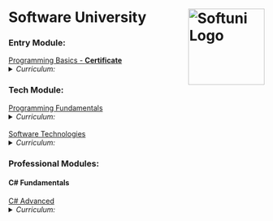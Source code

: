 # Software University  <img src="http://conf.softuni.bg/wp-content/uploads/2015/01/SoftUni-Logo-Flat_square-blue-300x235.png" alt="Softuni Logo" width="150" align="right"/>
### Entry Module:

<skalata style="margin-bottom: 0">
<a href="https://softuni.bg/trainings/1479/programming-basics-october-2016" > Programming Basics - </a> 
<a href="https://softuni.bg/certificates/details/16036/e7974764" ><strong>Certificate</strong> </a>
</skalata>                                                       
<details>
  <summary><em> Curriculum: </em></summary>
  
| Topics - Programming Basics  |
|----------|
| First Steps in Programming |
| Simple Calculation |
| Logical Checks |
| More complex logical checks |
| Repeats (Loops) |
| Drawing Shapes with Loops |
| Advanced Loops |
***
</details>

### Tech Module:
<skalata style="margin-bottom: 0">
<a href="https://softuni.bg/trainings/1509/programming-fundamentals-january-2017"> Programming Fundamentals</a>
</skalata> 
<details>
  <summary><em> Curriculum: </em></summary> 
  
| Topics - Programming Fundamentals  |
|----------|
| GIT AND GITHUB |
| DATA TYPES AND VARIABLES |
| METHODS. DEBUGGING AND TROUBLESHOOTING CODE |
| ARRAYS |
| LISTS |
| DICTIONARIES, LAMBDA AND LINQ |
| OBJECTS AND CLASSES |
| FILES AND EXCEPTIONS |
| STRINGS AND TEXT PROCESSING |
| REGULAR EXPRESSIONS (REGEX) |
***
</details>

</br>

<skalata style="margin-bottom: 0">
<a href="https://softuni.bg/trainings/1511/software-technologies-february-2017"> Software Technologies</a>
</skalata> 
<details>
  <summary><em> Curriculum: </em></summary>
  <em>*Note: the topics covered here were just a basic overview of the different technologies</em>   
  
| Topics - Software Technologies  |
|----------|
| HTML5 AND CSS: BASIC TAGS, BASIC STYLING, FORMS, SIMPLE SITES |
| HTML5 AND CSS - BLOG DESIGN |
| PHP: SYNTAX, BASIC WEB (FORMS, SESSIONS…) |
| PHP: MVC & SYMFONY OVERVIEW (CONTROLLERS, HANDLING FORMS) |
| PHP: BLOG BASIC FUNCTIONALITY |
| PHP: BLOG ADMIN FUNCTIONALITY |
| JAVASCRIPT: SYNTAX, BASIC WEB (DOM, EVENTS) |
| JAVASCRIPT: EXPRESSJS OVERVIEW (CONTROLLERS, HANDLING FORMS…) |
| JAVASCRIPT: BLOG BASIC FUNCTIONALITY |
| JAVASCRIPT: BLOG ADMIN FUNCTIONALITY |
| JAVA: SYNTAX, BASIC WEB (SETUP SPRING, HANDLE FORMS) |
| JAVA: BLOG BASIC FUNCTIONALITY |
| JAVA: BLOG ADMIN FUNCTIONALITY |
| C#: ASP.NET MVC OVERVIEW (CONTROLLERS, HANDLING FORMS) |
| C#: BLOG BASIC FUNCTIONALITY |
| C#: BLOG ADMIN FUNCTIONALITY |
***
</details>

### Professional Modules:
#### __C# Fundamentals__
<skalata style="margin-bottom: 0">
<a href="https://softuni.bg/trainings/1841/csharp-advanced-january-2018"> C# Advanced </a>
</skalata> 
<details>
<summary><em> Curriculum: </em></summary> 
  
| Topics - C# Advanced  |
|----------|
| STACKS AND QUEUES |
| MULTIDIMENSIONAL ARRAYS |
| STREAMS |
| FUNCTIONAL PROGRAMMING |
| LAB SUBMISSION - BASHSOFT |
***
</details>

</br>
